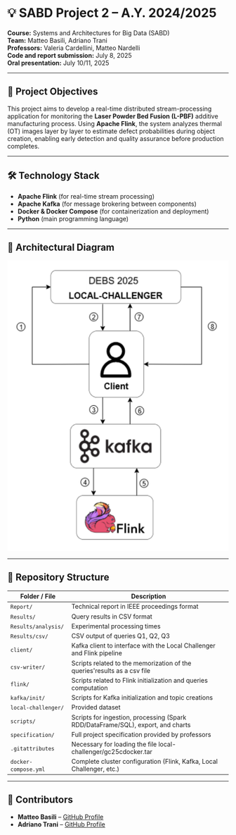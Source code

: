 # 💡 SABD Project 2 – A.Y. 2024/2025

**Course:** Systems and Architectures for Big Data (SABD)  
**Team:** Matteo Basili, Adriano Trani  
**Professors:** Valeria Cardellini, Matteo Nardelli  
**Code and report submission:** July 8, 2025  
**Oral presentation:** July 10/11, 2025

---

## 📌 Project Objectives

This project aims to develop a real-time distributed stream-processing application for monitoring the **Laser Powder Bed Fusion (L-PBF)** additive manufacturing process. Using **Apache Flink**, the system analyzes thermal (OT) images layer by layer to estimate defect probabilities during object creation, enabling early detection and quality assurance before production completes.

---

## 🛠️ Technology Stack

- **Apache Flink** (for real-time stream processing)  
- **Apache Kafka** (for message brokering between components)
- **Docker & Docker Compose** (for containerization and deployment)  
- **Python** (main programming language)

---

## 🧱 Architectural Diagram

[![System Architecture](Report/sabd_project2_architectural_diagram.png)](Report/sabd_project2_architectural_diagram.png)

---

## 📁 Repository Structure

| Folder / File                    | Description                                                                 |
|---------------------------------|-----------------------------------------------------------------------------|
| `Report/`                       | Technical report in IEEE proceedings format                                |
| `Results/`                      | Query results in CSV format                                                |
| `Results/analysis/`             | Experimental processing times                                              |
| `Results/csv/`                 | CSV output of queries Q1, Q2, Q3                                           |
| `client/`                       | Kafka client to interface with the Local Challenger and Flink pipeline      |
| `csv-writer/`                   | Scripts related to the memorization of the queries'results as a csv file|
| `flink/`                        | Scripts related to Flink initialization and queries computation                                |
| `kafka/init/`                   | Scripts for Kafka initialization and topic creations                                |
| `local-challenger/`             | Provided dataset                                |
| `scripts/`                      | Scripts for ingestion, processing (Spark RDD/DataFrame/SQL), export, and charts |
| `specification/`                | Full project specification provided by professors                         |
| `.gitattributes`                | Necessary for loading the file local-challenger/gc25cdocker.tar                   |
| `docker-compose.yml`           | Complete cluster configuration (Flink, Kafka, Local Challenger, etc.)                  |

---

## 🤝 Contributors

- **Matteo Basili** – [GitHub Profile](https://github.com/MatteoBasili)
- **Adriano Trani** – [GitHub Profile](https://github.com/AdrianoTrani)
